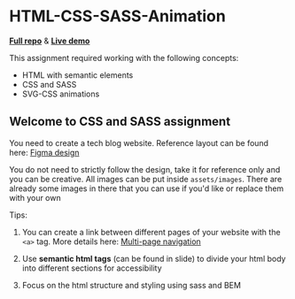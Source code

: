# HTML-CSS-SASS-Animation

[**Full repo**](https://github.com/d-0-t/is3-css-sass/) & [**Live demo**](https://d-0-t.github.io/integrify/assignments/is3-css-sass-animation/index.html)

This assignment required working with the following concepts:
  - HTML with semantic elements
  - CSS and SASS
  - SVG-CSS animations


## Welcome to CSS and SASS assignment

You need to create a tech blog website. Reference layout can be found here: [Figma design](https://www.figma.com/file/fyN3JrM4xQQJpD7TWwvmTg/frame?node-id=0%3A1)

You do not need to strictly follow the design, take it for reference only and you can be creative.
All images can be put inside `assets/images`. There are already some images in there that you can use if you'd like or replace them with your own

Tips:

1. You can create a link between different pages of your website with the `<a>` tag. More details here: [Multi-page navigation](https://www.w3.org/wiki/Creating_multiple_pages_with_navigation_menus)

2. Use **semantic html tags** (can be found in slide) to divide your html body into different sections for accessibility

3. Focus on the html structure and styling using sass and BEM
